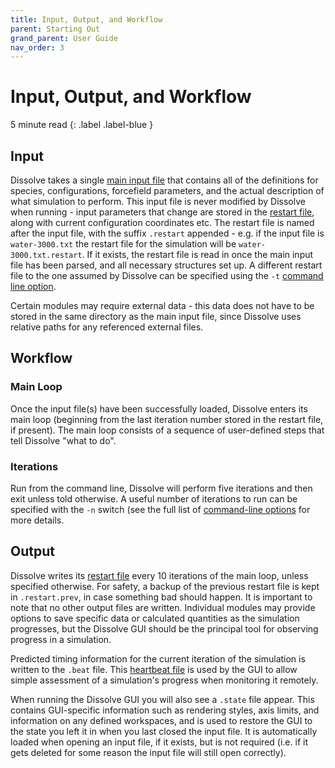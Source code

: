 ```yaml
---
title: Input, Output, and Workflow
parent: Starting Out
grand_parent: User Guide
nav_order: 3
---
```

# Input, Output, and Workflow

5 minute read
{: .label .label-blue }

## Input

Dissolve takes a single [main input file](/userguide/inputfile) that contains all of the definitions for species, configurations, forcefield parameters, and the actual description of what simulation to perform. This input file is never modified by Dissolve when running - input parameters that change are stored in the [restart file](../../userguide/restartfile.md), along with current configuration coordinates etc. The restart file is named after the input file, with the suffix `.restart` appended - e.g. if the input file is `water-3000.txt` the restart file for the simulation will be `water-3000.txt.restart`. If it exists, the restart file is read in once the main input file has been parsed, and all necessary structures set up. A different restart file to the one assumed by Dissolve can be specified using the `-t` [command line option](../../userguide/run/cli.md).

Certain modules may require external data - this data does not have to be stored in the same directory as the main input file, since Dissolve uses relative paths for any referenced external files.

## Workflow

### Main Loop

Once the input file(s) have been successfully loaded, Dissolve enters its main loop (beginning from the last iteration number stored in the restart file, if present). The main loop consists of a sequence of user-defined steps that tell Dissolve "what to do".

### Iterations

Run from the command line, Dissolve will perform five iterations and then exit unless told otherwise. A useful number of iterations to run can be specified with the `-n` switch (see the full list of [command-line options](../../userguide/run/cli.md) for more details.

## Output

Dissolve writes its [restart file](../../userguide/outputfiles/restart.md) every 10 iterations of the main loop, unless specified otherwise. For safety, a backup of the previous restart file is kept in `.restart.prev`, in case something bad should happen. It is important to note that no other output files are written. Individual modules may provide options to save specific data or calculated quantities as the simulation progresses, but the Dissolve GUI should be the principal tool for observing progress in a simulation.

Predicted timing information for the current iteration of the simulation is written to the `.beat` file. This [heartbeat file](../../userguide/outputfiles/heartbeat.md) is used by the GUI to allow simple assessment of a simulation's progress when monitoring it remotely.

When running the Dissolve GUI you will also see a `.state` file appear. This contains GUI-specific information such as rendering styles, axis limits, and information on any defined workspaces, and is used to restore the GUI to the state you left it in when you last closed the input file. It is automatically loaded when opening an input file, if it exists, but is not required (i.e. if it gets deleted for some reason the input file will still open correctly).

